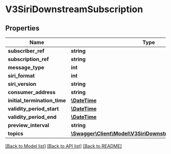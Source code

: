 # V3SiriDownstreamSubscription

## Properties
Name | Type | Description | Notes
------------ | ------------- | ------------- | -------------
**subscriber_ref** | **string** |  | [optional] 
**subscription_ref** | **string** |  | [optional] 
**message_type** | **int** |  | [optional] 
**siri_format** | **int** |  | [optional] 
**siri_version** | **string** |  | [optional] 
**consumer_address** | **string** |  | [optional] 
**initial_termination_time** | [**\DateTime**](\DateTime.md) |  | [optional] 
**validity_period_start** | [**\DateTime**](\DateTime.md) |  | [optional] 
**validity_period_end** | [**\DateTime**](\DateTime.md) |  | [optional] 
**preview_interval** | **string** |  | [optional] 
**topics** | [**\Swagger\Client\Model\V3SiriDownstreamSubscriptionTopic[]**](V3SiriDownstreamSubscriptionTopic.md) |  | [optional] 

[[Back to Model list]](../../README.md#documentation-for-models) [[Back to API list]](../../README.md#documentation-for-api-endpoints) [[Back to README]](../../README.md)

